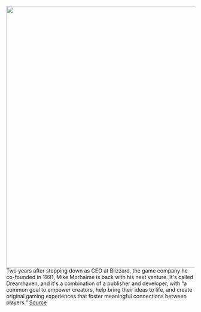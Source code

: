 <img src='https://cdn.vox-cdn.com/thumbor/MiDZAHbax2JS5-8qutp6W_18IbM=/0x0:3872x2592/1200x800/filters:focal(1627x987:2245x1605)/cdn.vox-cdn.com/uploads/chorus_image/image/67454646/524087690.jpg.0.jpg' width='700px' /><br/>
Two years after stepping down as CEO at Blizzard, the game company he co-founded in 1991, Mike Morhaime is back with his next venture. It's called Dreamhaven, and it's a combination of a publisher and developer, with “a common goal to empower creators, help bring their ideas to life, and create original gaming experiences that foster meaningful connections between players.”
<a href='https://www.theverge.com/2020/9/23/21452256/former-blizzard-ceo-new-game-company-dreamhaven-morhaime'> Source <a/>